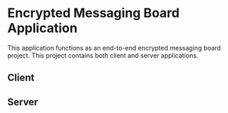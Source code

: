 # Encrypted Messaging Board Application
This application functions as an end-to-end encrypted messaging board project. This project 
contains both client and server applications.

## Client

## Server
